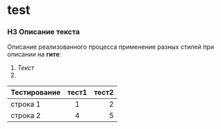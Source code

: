 # test
### H3 Описание текста
Описание реализованного процесса применение разных стилей при описании на **гите**: 
1. *Текст*
2.
| Тестирование  | тест1         | тест2 |
| ------------- |:-------------:| -----:|
| строка 1      | 1             | 2     |
| строка 2      | 4             | 5     |

